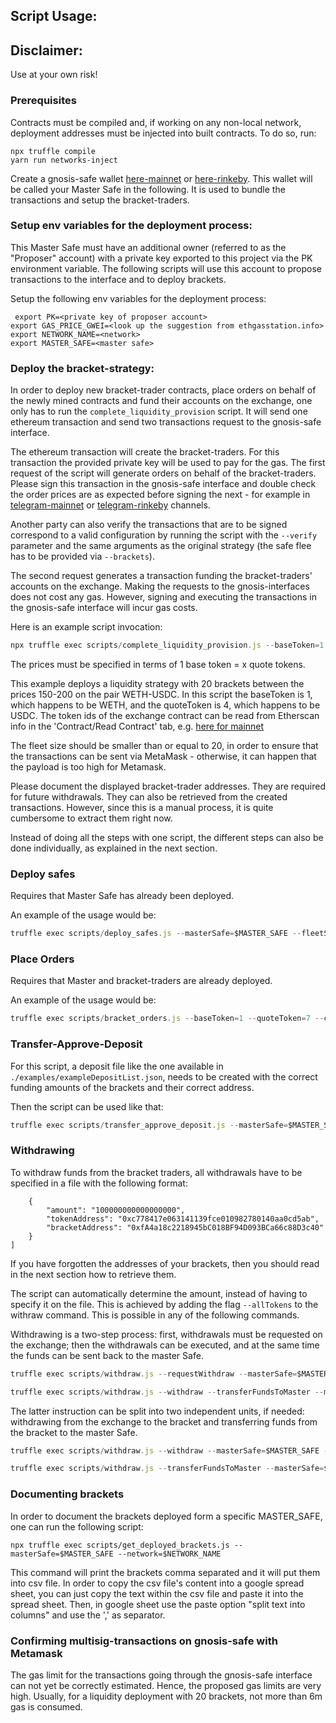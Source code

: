 ## Script Usage:

## Disclaimer:

Use at your own risk!

### Prerequisites

Contracts must be compiled and, if working on any non-local network, deployment addresses must be injected into built contracts.
To do so, run:

```
npx truffle compile
yarn run networks-inject
```

Create a gnosis-safe wallet [here-mainnet](https://gnosis-safe.io) or [here-rinkeby](https://rinkeby.gnosis-safe.io). This wallet will be called your Master Safe in the following. It is used to bundle the transactions and setup the bracket-traders.

### Setup env variables for the deployment process:

This Master Safe must have an additional owner (referred to as the "Proposer" account) with a private key exported to this project via the PK environment variable.
The following scripts will use this account to propose transactions to the interface and to deploy brackets.

Setup the following env variables for the deployment process:

```
 export PK=<private key of proposer account>
export GAS_PRICE_GWEI=<look up the suggestion from ethgasstation.info>
export NETWORK_NAME=<network>
export MASTER_SAFE=<master safe>
```

### Deploy the bracket-strategy:

In order to deploy new bracket-trader contracts, place orders on behalf of the newly mined contracts and fund their accounts on the exchange, one only has to run the `complete_liquidity_provision` script.
It will send one ethereum transaction and send two transactions request to the gnosis-safe interface.

The ethereum transaction will create the bracket-traders. For this transaction the provided private key will be used to pay for the gas.
The first request of the script will generate orders on behalf of the bracket-traders.
Please sign this transaction in the gnosis-safe interface and double check the order prices are as expected before signing the next - for example in [telegram-mainnet](https://t.me/gnosis_protocol) or [telegram-rinkeby](https://t.me/gnosis_protocol_dev) channels.

Another party can also verify the transactions that are to be signed correspond to a valid configuration by running the script with the `--verify` parameter and the same arguments as the original strategy (the safe flee has to be provided via `--brackets`).

The second request generates a transaction funding the bracket-traders' accounts on the exchange.
Making the requests to the gnosis-interfaces does not cost any gas. However, signing and executing the transactions in the gnosis-safe interface will incur gas costs.

Here is an example script invocation:

```js
npx truffle exec scripts/complete_liquidity_provision.js --baseToken=1 --quoteToken=4 --lowestLimit=150 --highestLimit=200 --currentPrice=175 --masterSafe=$MASTER_SAFE --investmentBaseToken=10 --investmentQuoteToken=1000 --fleetSize=10 --network=$NETWORK_NAME
```

The prices must be specified in terms of 1 base token = x quote tokens.

This example deploys a liquidity strategy with 20 brackets between the prices 150-200 on the pair WETH-USDC.
In this script the baseToken is 1, which happens to be WETH, and the quoteToken is 4, which happens to be USDC.
The token ids of the exchange contract can be read from Etherscan info in the 'Contract/Read Contract' tab, e.g. [here for mainnet](https://etherscan.io/address/0x6f400810b62df8e13fded51be75ff5393eaa841f)

The fleet size should be smaller than or equal to 20, in order to ensure that the transactions can be sent via MetaMask - otherwise, it can happen that the payload is too high for Metamask.

Please document the displayed bracket-trader addresses. They are required for future withdrawals.
They can also be retrieved from the created transactions. However, since this is a manual process, it is quite cumbersome to extract them right now.

Instead of doing all the steps with one script, the different steps can also be done individually, as explained in the next section.

### Deploy safes

Requires that Master Safe has already been deployed.

An example of the usage would be:

```js
truffle exec scripts/deploy_safes.js --masterSafe=$MASTER_SAFE --fleetSize=20 --network=$NETWORK_NAME
```

### Place Orders

Requires that Master and bracket-traders are already deployed.

An example of the usage would be:

```js
truffle exec scripts/bracket_orders.js --baseToken=1 --quoteToken=7 --currentPrice 270 --lowestLimit 240 --highestLimit 300 --masterSafe=$MASTER_SAFE --brackets=0xb947de73ADe9aBC6D57eb34B2CC2efd41f646636,0xfA4a18c2218945bC018BF94D093BCa66c88D3c40 --network=$NETWORK_NAME
```

### Transfer-Approve-Deposit

For this script, a deposit file like the one available in `./examples/exampleDepositList.json`, needs to be created with the correct funding amounts of the brackets and their correct address.

Then the script can be used like that:

```js
truffle exec scripts/transfer_approve_deposit.js --masterSafe=$MASTER_SAFE --depositFile="./examples/exampleDepositList.json" --network=$NETWORK_NAME
```

### Withdrawing

To withdraw funds from the bracket traders, all withdrawals have to be specified in a file with the following format:

```
    {
        "amount": "100000000000000000",
        "tokenAddress": "0xc778417e063141139fce010982780140aa0cd5ab",
        "bracketAddress": "0xfA4a18c2218945bC018BF94D093BCa66c88D3c40"
    }
]
```

If you have forgotten the addresses of your brackets, then you should read in the next section how to retrieve them.

The script can automatically determine the amount, instead of having to specify it on the file.
This is achieved by adding the flag `--allTokens` to the withraw command. This is possible in any of the following commands.

Withdrawing is a two-step process: first, withdrawals must be requested on the exchange; then the withdrawals can be executed, and at the same time the funds can be sent back to the master Safe.

```js
truffle exec scripts/withdraw.js --requestWithdraw --masterSafe=$MASTER_SAFE --withdrawals="./data/depositList.json" --network=$NETWORK_NAME
```

```js
truffle exec scripts/withdraw.js --withdraw --transferFundsToMaster --masterSafe=$MASTER_SAFE --withdrawals="./data/depositList.json" --network=$NETWORK_NAME
```

The latter instruction can be split into two independent units, if needed: withdrawing from the exchange to the bracket and transferring funds from the bracket to the master Safe.

```js
truffle exec scripts/withdraw.js --withdraw --masterSafe=$MASTER_SAFE --withdrawalsFromDepositFile="./data/depositList.json" --network=$NETWORK_NAME
```

```js
truffle exec scripts/withdraw.js --transferFundsToMaster --masterSafe=$MASTER_SAFE --withdrawalsFromDepositFile="./data/depositList.json" --network=$NETWORK_NAME
```

### Documenting brackets

In order to document the brackets deployed form a specific MASTER_SAFE, one can run the following script:

```
npx truffle exec scripts/get_deployed_brackets.js --masterSafe=$MASTER_SAFE --network=$NETWORK_NAME
```

This command will print the brackets comma separated and it will put them into csv file. In order to copy the csv file's content into a google spread sheet, you can just copy the text within the csv file and paste it into the spread sheet. Then, in google sheet use the paste option "split text into columns" and use the ',' as separator.

### Confirming multisig-transactions on gnosis-safe with Metamask

The gas limit for the transactions going through the gnosis-safe interface can not yet be correctly estimated. Hence, the proposed gas limits are very high. Usually, for a liquidity deployment with 20 brackets, not more than 6m gas is consumed.
